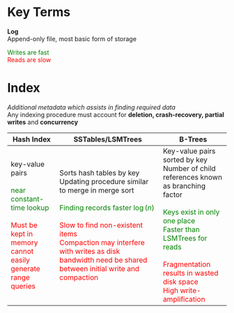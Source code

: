 # Key Terms
**Log**  
Append-only file, most basic form of storage   
<div style="color: green">Writes are fast</div>  
<div style="color: red">Reads are slow</div>

# Index  
*Additional metadata which assists in finding required data*   
Any indexing procedure must account for **deletion, crash-recovery, partial writes** and **concurrency**  

| Hash Index | SSTables/LSMTrees | B-Trees |  
| --- | --- | --- |  
|key-value pairs <div style="color:green"> <br> near constant-time lookup</div> <div style="color:red"><br> Must be kept in memory <br> cannot easily generate range queries</div> | Sorts hash tables by key <br> Updating procedure similar to merge in merge sort<div style="color:green"> <br> Finding records faster $\log(n)$ </div> <br> <div style="color:red">Slow to find non-existent items <br> Compaction may interfere with writes as disk bandwidth need be shared between initial write and compaction </div> | Key-value pairs sorted by key <br> Number of child references known as branching factor <div style="color:green"><br> Keys exist in only one place <br> Faster than LSMTrees for reads</div> <div style="color:red"><br> Fragmentation results in wasted disk space <br>High write-amplification</div>|